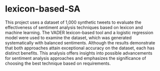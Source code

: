 # lexicon-based-SA

This project uses a dataset of 1,000 synthetic tweets to evaluate the effectiveness of sentiment analysis techniques based on lexicon and machine learning. The VADER lexicon-based tool
and a logistic regression model were used to examine the dataset, which was generated systematically with balanced sentiments. Although the results demonstrate that both approaches attain exceptional accuracy on the dataset, each has distinct benefits. This analysis offers insights into possible advancements for sentiment analysis approaches and emphasizes the significance of choosing the best technique based on requirements.
